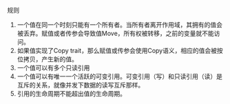 规则
1. 一个值在同一个时刻只能有一个所有者。当所有者离开作用域，其拥有的值会被丢弃。赋值或者传参会导致值Move，所有权被转移，之前的变量就不能访问。
2. 如果值实现了Copy trait，那么赋值或传参会使用Copy语义，相应的值会被按位拷贝，产生新的值。
3. 一个值可以有多个只读引用
4. 一个值可以有唯一一个活跃的可变引用。可变引用（写）和只读引用（读）是互斥的关系，就像并发下数据的读写互斥那样。
5. 引用的生命周期不能超出值的生命周期。
